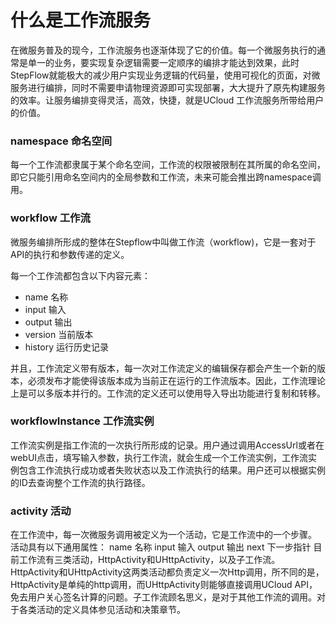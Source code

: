 

# 什么是工作流服务

在微服务普及的现今，工作流服务也逐渐体现了它的价值。每一个微服务执行的通常是单一的业务，要实现复杂逻辑需要一定顺序的编排才能达到效果，此时StepFlow就能极大的减少用户实现业务逻辑的代码量，使用可视化的页面，对微服务进行编排，同时不需要申请物理资源即可实现部署，大大提升了原先构建服务的效率。让服务编排变得灵活，高效，快捷，就是UCloud
工作流服务所带给用户的价值。

### namespace 命名空间
每一个工作流都隶属于某个命名空间，工作流的权限被限制在其所属的命名空间，即它只能引用命名空间内的全局参数和工作流，未来可能会推出跨namespace调用。

### workflow 工作流
微服务编排所形成的整体在Stepflow中叫做工作流（workflow)，它是一套对于API的执行和参数传递的定义。

每一个工作流都包含以下内容元素：
 * name 名称
 * input 输入
 * output 输出
 * version 当前版本
 * history 运行历史记录

并且，工作流定义带有版本，每一次对工作流定义的编辑保存都会产生一个新的版本，必须发布才能使得该版本成为当前正在运行的工作流版本。因此，工作流理论上是可以多版本并行的。工作流的定义还可以使用导入导出功能进行复制和转移。

### workflowInstance 工作流实例
工作流实例是指工作流的一次执行所形成的记录。用户通过调用AccessUrl或者在webUI点击，填写输入参数，执行工作流，就会生成一个工作流实例，工作流实例包含工作流执行成功或者失败状态以及工作流执行的结果。用户还可以根据实例的ID去查询整个工作流的执行路径。

### activity 活动
在工作流中，每一次微服务调用被定义为一个活动，它是工作流中的一个步骤。
活动具有以下通用属性：
name 名称
input 输入
output 输出
next 下一步指针
目前工作流有三类活动，HttpActivity和UHttpActivity，以及子工作流。HttpActivity和UHttpActivity这两类活动都负责定义一次Http调用，所不同的是，HttpActivity是单纯的http调用，而UHttpActivity则能够直接调用UCloud API，免去用户关心签名计算的问题。子工作流顾名思义，是对于其他工作流的调用。对于各类活动的定义具体参见活动和决策章节。
